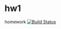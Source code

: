 # hw1
homework
[![Build Status](https://travis-ci.org/michaelliao/openweixin.svg?branch=master)](https://travis-ci.org/michaelliao/openweixin)
